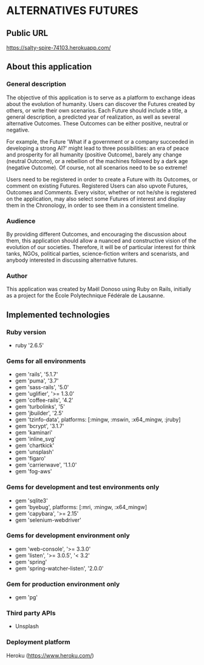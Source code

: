 # ALTERNATIVES FUTURES

## Public URL

https://salty-spire-74103.herokuapp.com/


## About this application

### General description

The objective of this application is to serve as a platform to exchange ideas about the evolution of humanity. Users can discover the Futures created by others, or write their own scenarios. Each Future should include a title, a general description, a predicted year of realization, as well as several alternative Outcomes. These Outcomes can be either positive, neutral or negative.

For example, the Future 'What if a government or a company succeeded in developing a strong AI?' might lead to three possibilities: an era of peace and prosperity for all humanity (positive Outcome), barely any change (neutral Outcome), or a rebellion of the machines followed by a dark age (negative Outcome). Of course, not all scenarios need to be so extreme!

Users need to be registered in order to create a Future with its Outcomes, or comment on existing Futures. Registered Users can also upvote Futures, Outcomes and Comments. Every visitor, whether or not he/she is registered on the application, may also select some Futures of interest and display them in the Chronology, in order to see them in a consistent timeline.

### Audience

By providing different Outcomes, and encouraging the discussion about them, this application should allow a nuanced and constructive vision of the evolution of our societies. Therefore, it will be of particular interest for think tanks, NGOs, political parties, science-fiction writers and scenarists, and anybody interested in discussing alternative futures.

### Author

This application was created by Maël Donoso using Ruby on Rails, initially as a project for the École Polytechnique Fédérale de Lausanne.


## Implemented technologies

### Ruby version
* ruby '2.6.5'

### Gems for all environments
* gem 'rails', '5.1.7'
* gem 'puma', '3.7'
* gem 'sass-rails', '5.0'
* gem 'uglifier', '>= 1.3.0'
* gem 'coffee-rails', '4.2'
* gem 'turbolinks', '5'
* gem 'jbuilder', '2.5'
* gem 'tzinfo-data', platforms: [:mingw, :mswin, :x64_mingw, :jruby]
* gem 'bcrypt', '3.1.7'
* gem 'kaminari'
* gem 'inline_svg'
* gem 'chartkick'
* gem 'unsplash'
* gem 'figaro'
* gem 'carrierwave', '1.1.0'
* gem 'fog-aws'

### Gems for development and test environments only
* gem 'sqlite3'
* gem 'byebug', platforms: [:mri, :mingw, :x64_mingw]
* gem 'capybara', '>= 2.15'
* gem 'selenium-webdriver'

### Gems for development environment only
* gem 'web-console', '>= 3.3.0'
* gem 'listen', '>= 3.0.5', '< 3.2'
* gem 'spring'
* gem 'spring-watcher-listen', '2.0.0'

### Gem for production environment only
* gem 'pg'

### Third party APIs
* Unsplash

### Deployment platform
Heroku (https://www.heroku.com/)
